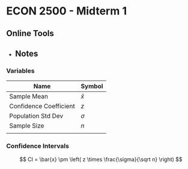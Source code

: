 # ECON 2500 - Midterm 1

## Online Tools

- ## Notes

### Variables

| Name                   | Symbol   |
| ---------------------- | -------- |
| Sample Mean            | $\bar x$ |
| Confidence Coefficient | $z$      |
| Population Std Dev     | $\sigma$ |
| Sample Size            | $n$      |
|                        |          |

### Confidence Intervals

$$
CI = \bar{x} \pm \left( z \times \frac{\sigma}{\sqrt n} \right)
$$
